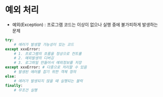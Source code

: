# 예외 처리

- 예외(Exception) : 프로그램 코드는 이상이 없으나 실행 중에 불가피하게 발생하는 문제
```python
try:
    # 에러가 발생할 가능성이 있는 코드
except xxxError:
    # 1. 프로그램의 흐름을 정상으로 컨트롤
    # 2. 예외발생의 디버깅
    # 3. 로그파일 만들어서 예외정보를 저장
except xxxError: # 다중으로 처리할 수 있음
    # 발생된 에러를 잡기 위한 객체 정의
else:
    # 에러가 발생되지 않을 때 실행되는 블럭
finally:
    # 무조건 실행
```